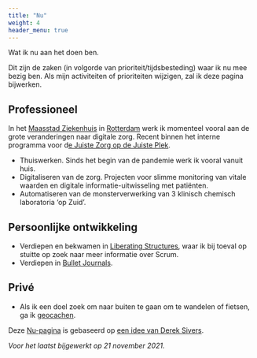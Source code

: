 ```yaml
---
title: "Nu"
weight: 4
header_menu: true
---
```

Wat ik nu aan het doen ben.

Dit zijn de zaken (in volgorde van prioriteit/tijdsbesteding) waar ik nu mee bezig ben. Als mijn activiteiten of prioriteiten wijzigen, zal ik deze pagina bijwerken.

## Professioneel

In het [Maasstad Ziekenhuis](https://maasstadziekenhuis.nl) in [Rotterdam](https://www.rotterdam.nl/) werk ik momenteel vooral aan de grote veranderingen naar digitale zorg. Recent binnen het interne programma voor d[e Juiste Zorg op de Juiste Plek](https://www.dejuistezorgopdejuisteplek.nl/).

- Thuiswerken. Sinds het begin van de pandemie werk ik vooral vanuit huis.
- Digitaliseren van de zorg. Projecten voor slimme monitoring van vitale waarden en digitale informatie-uitwisseling met patiënten.
- Automatiseren van de monsterverwerking van 3 klinisch chemisch laboratoria ‘op Zuid’.

## Persoonlijke ontwikkeling

- Verdiepen en bekwamen in [Liberating Structures](https://liberatingstructures.com/), waar ik bij toeval op stuitte op zoek naar meer informatie over Scrum.
- Verdiepen in [Bullet Journals](https://bulletjournal.com/).

## Privé

- Als ik een doel zoek om naar buiten te gaan om te wandelen of fietsen, ga ik [geocachen](https://geocaching.com/).

Deze [Nu-pagina](https://nownownow.com/about) is gebaseerd op [een idee van Derek Sivers](https://sive.rs/nowff).

*Voor het laatst bijgewerkt op 21 november 2021.*
